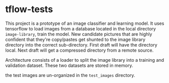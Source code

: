# tflow-tests

This project is a prototype of an image classifier and learning model. It uses tensorflow to load images from a database located in the local directory `image-library`, train the model. New candidate pictures that are highly confident that they're copy/pastes get shunted to the image library directory into the correct sub-directory. First draft will have the directory local. Next draft will get a compressed directory from a remote source.

Architecture consists of a loader to split the image library into a training and validation dataset. These two datasets are stored in memory.

the test images are un-organized in the `test_images` directory.
